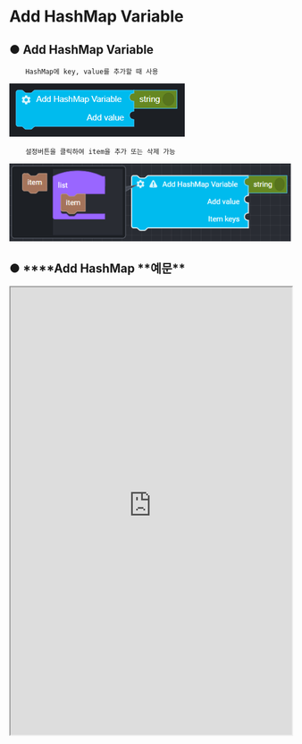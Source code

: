 # Add HashMap Variable

## ● Add HashMap Variable

        HashMap에 key, value를 추가할 때 사용

![](../../img/assets/image%20%2812%29.png)

        설정버튼을 클릭하여 item을 추가 또는 삭제 가능

![](../../img/assets/image%20%28185%29.png)

## ● \***\*Add HashMap **예문\*\*

<iframe
    src="https://d1sxhpvag16wqc.cloudfront.net/v3.1.0/hashmap/add_hashmap"
    width="100%"
    height="800px"
    allow=""
    sandbox="allow-scripts allow-same-origin" />
<div class="display-pdf">
    <p><img src="../img/assets/image%20%2884%29.png" alt="" /></p>
    <p><img src="../img/assets/image%20%28143%29.png" alt="" /></p>
    <p><img src="../img/assets/image%20%28155%29.png" alt="" /></p>
</div>

## ● \***\*Add HashMap **결과\*\*

```text
{
  "result": {
    "mainKey": {
      "main": {
        "originKey": "originVal",
        "indepthKey": "indepthVal"
      }
    },
    "subKey": {
      "sub": {
        "getKey": "getVal"
      }
    }
  }
}
```
